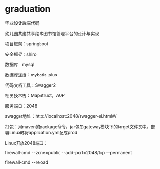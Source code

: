 # graduation
毕业设计后端代码

幼儿园共建共享绘本图书馆管理平台的设计与实现

项目框架：springboot

安全框架：shiro 

数据库：mysql

数据库连接：mybatis-plus

代码文档工具：Swagger2

相关技术栈：MapStruct，AOP

服务端口：2048

swagger地址：http://localhost:2048/swagger-ui.html#/

打包：用maven的package命令，jar包在gateway模块下的target文件夹中。部署Linux时将application.yml配成prod

Linux开放2048端口：      

firewall-cmd --zone=public --add-port=2048/tcp --permanent

firewall-cmd --reload



